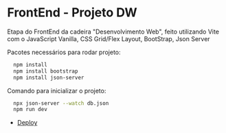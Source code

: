 # FrontEnd - Projeto DW
Etapa do FrontEnd da cadeira "Desenvolvimento Web", feito utilizando Vite com o JavaScript Vanilla, CSS Grid/Flex Layout, BootStrap, Json Server

Pacotes necessários para rodar projeto:

```bash
  npm install
  npm install bootstrap
  npm install json-server
```

Comando para inicializar o projeto:

```bash
  npx json-server --watch db.json
  npm run dev
```

* [Deploy](https://joseneto0.github.io/projeto-dw-front/)